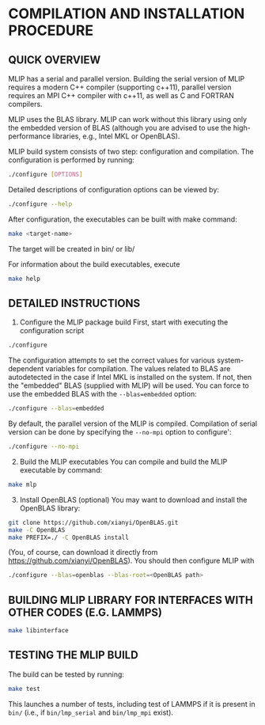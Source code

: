 # COMPILATION AND INSTALLATION PROCEDURE

## QUICK OVERVIEW
MLIP has a serial and parallel version. Building the serial version of MLIP
requires a modern C++ compiler (supporting c++11), parallel version requires
an MPI C++ compiler with c++11, as well as C and FORTRAN compilers.

MLIP uses the BLAS library. MLIP can work without this library using only
the embedded version of BLAS (although you are advised to use the
high-performance libraries, e.g., Intel MKL or OpenBLAS).

MLIP build system consists of two step: configuration and compilation.
The configuration is performed by running:
```bash
./configure [OPTIONS]
```

Detailed descriptions of configuration options can be viewed by:
```bash
./configure --help
```

After configuration, the executables can be built with make command:
```bash
make <target-name>
``` 
The target will be created in bin/ or lib/

For information about the build executables, execute
```bash
make help
```

## DETAILED INSTRUCTIONS

1. Configure the MLIP package build
First, start with executing the configuration script
```bash
./configure
```
The configuration attempts to set the correct values for various
system-dependent variables for compilation. The values related to BLAS are
autodetected in the case if Intel MKL is installed on the system.
If not, then the "embedded" BLAS (supplied with MLIP) will be used.
You can force to use the embedded BLAS with the `--blas=embedded` option:
```bash
./configure --blas=embedded
```
By default, the parallel version of the MLIP is compiled. Compilation of serial
version can be done by specifying the `--no-mpi` option to configure':
```bash
./configure --no-mpi
```

2. Build the MLIP executables
You can compile and build the MLIP executable by command:
```bash
make mlp
```

3. Install OpenBLAS (optional)
You may want to download and install the OpenBLAS library:
```bash
git clone https://github.com/xianyi/OpenBLAS.git
make -C OpenBLAS 
make PREFIX=./ -C OpenBLAS install
```
(You, of course, can download it directly from 
https://github.com/xianyi/OpenBLAS).
You should then configure MLIP with
```bash
./configure --blas=openblas --blas-root=<OpenBLAS path>
```

## BUILDING MLIP LIBRARY FOR INTERFACES WITH OTHER CODES (E.G. LAMMPS)

```bash
make libinterface
```


## TESTING THE MLIP BUILD
The build can be tested by running:
```bash 
make test
```
This launches a number of tests, including test of LAMMPS if it is present in `bin/`
(i.e., if `bin/lmp_serial` and `bin/lmp_mpi` exist).

